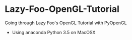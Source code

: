 # Lazy-Foo-OpenGL-Tutorial

Going through Lazy Foo's OpenGL Tutorial with PyOpenGL

* Using anaconda Python 3.5 on MacOSX
